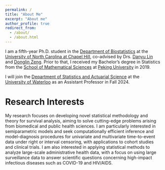 ```yaml
---
permalink: /
title: "About Me"
excerpt: "About me"
author_profile: true
redirect_from: 
  - /about/
  - /about.html
---
```


I am a fifth-year Ph.D. student in the [Department of Biostatistics](https://sph.unc.edu/bios/biostatistics/) at the [University of North Carolina at Chapel Hill](https://www.unc.edu), co-advised by Drs. [Danyu Lin](https://sph.unc.edu/adv_profile/danyu-lin-phd/) and [Donglin Zeng](https://sph.umich.edu/faculty-profiles/zeng-donglin.html). Prior to that, I received my Bachelor’s degree in Statistics from the [School of Mathematical Sciences](https://www.math.pku.edu.cn/) at [Peking University](https://english.pku.edu.cn) in 2019.

I will join the [Department of Statistics and Actuarial Science](https://uwaterloo.ca/statistics-and-actuarial-science/) at the [University of Waterloo](https://uwaterloo.ca) as an Assistant Professor in Fall 2024.

Research Interests
======
My research focuses on developing novel statistical methodology and theory for survival analysis, aiming to solve cutting-edge problems arising from biomedical and public health sciences. I am particularly interested in semiparametric models and seek computationally efficient inference and model-diagnosis procedures for univariate and multivariate time-to-event data under right or interval censoring, with applications to cohort studies and clinical trials. I am also interested in applying statistical methods to analyze large-scale administrative health data, with a focus on using large surveillance data to answer scientific questions concerning high-impact infectious diseases such as COVID-19 and HIV/AIDS.

